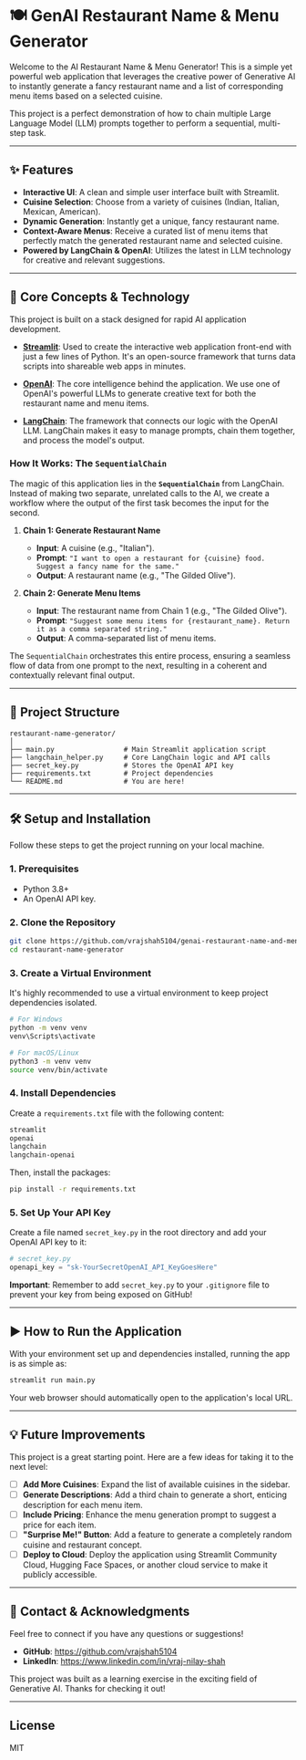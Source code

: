 # 🍽️ GenAI Restaurant Name & Menu Generator

Welcome to the AI Restaurant Name & Menu Generator! This is a simple yet powerful web application that leverages the creative power of Generative AI to instantly generate a fancy restaurant name and a list of corresponding menu items based on a selected cuisine.

This project is a perfect demonstration of how to chain multiple Large Language Model (LLM) prompts together to perform a sequential, multi-step task.

---

## ✨ Features

-   **Interactive UI**: A clean and simple user interface built with Streamlit.
-   **Cuisine Selection**: Choose from a variety of cuisines (Indian, Italian, Mexican, American).
-   **Dynamic Generation**: Instantly get a unique, fancy restaurant name.
-   **Context-Aware Menus**: Receive a curated list of menu items that perfectly match the generated restaurant name and selected cuisine.
-   **Powered by LangChain & OpenAI**: Utilizes the latest in LLM technology for creative and relevant suggestions.

---

## 🚀 Core Concepts & Technology

This project is built on a stack designed for rapid AI application development.

-   **[Streamlit](https://streamlit.io/)**: Used to create the interactive web application front-end with just a few lines of Python. It's an open-source framework that turns data scripts into shareable web apps in minutes.

-   **[OpenAI](https://openai.com/)**: The core intelligence behind the application. We use one of OpenAI's powerful LLMs to generate creative text for both the restaurant name and menu items.

-   **[LangChain](https://www.langchain.com/)**: The framework that connects our logic with the OpenAI LLM. LangChain makes it easy to manage prompts, chain them together, and process the model's output.

### How It Works: The `SequentialChain`

The magic of this application lies in the **`SequentialChain`** from LangChain. Instead of making two separate, unrelated calls to the AI, we create a workflow where the output of the first task becomes the input for the second.

1.  **Chain 1: Generate Restaurant Name**
    -   **Input**: A cuisine (e.g., "Italian").
    -   **Prompt**: `"I want to open a restaurant for {cuisine} food. Suggest a fancy name for the same."`
    -   **Output**: A restaurant name (e.g., "The Gilded Olive").

2.  **Chain 2: Generate Menu Items**
    -   **Input**: The restaurant name from Chain 1 (e.g., "The Gilded Olive").
    -   **Prompt**: `"Suggest some menu items for {restaurant_name}. Return it as a comma separated string."`
    -   **Output**: A comma-separated list of menu items.

The `SequentialChain` orchestrates this entire process, ensuring a seamless flow of data from one prompt to the next, resulting in a coherent and contextually relevant final output.

---

## 📂 Project Structure

```
restaurant-name-generator/
│
├── main.py                 # Main Streamlit application script
├── langchain_helper.py     # Core LangChain logic and API calls
├── secret_key.py           # Stores the OpenAI API key
├── requirements.txt        # Project dependencies
└── README.md               # You are here!
```

---

## 🛠️ Setup and Installation

Follow these steps to get the project running on your local machine.

### 1. Prerequisites

-   Python 3.8+
-   An OpenAI API key.

### 2. Clone the Repository

```bash
git clone https://github.com/vrajshah5104/genai-restaurant-name-and-menu-generator.git
cd restaurant-name-generator
```

### 3. Create a Virtual Environment

It's highly recommended to use a virtual environment to keep project dependencies isolated.

```bash
# For Windows
python -m venv venv
venv\Scripts\activate

# For macOS/Linux
python3 -m venv venv
source venv/bin/activate
```

### 4. Install Dependencies

Create a `requirements.txt` file with the following content:

```txt
streamlit
openai
langchain
langchain-openai
```

Then, install the packages:

```bash
pip install -r requirements.txt
```

### 5. Set Up Your API Key

Create a file named `secret_key.py` in the root directory and add your OpenAI API key to it:

```python
# secret_key.py
openapi_key = "sk-YourSecretOpenAI_API_KeyGoesHere"
```
**Important**: Remember to add `secret_key.py` to your `.gitignore` file to prevent your key from being exposed on GitHub!

---

## ▶️ How to Run the Application

With your environment set up and dependencies installed, running the app is as simple as:

```bash
streamlit run main.py
```

Your web browser should automatically open to the application's local URL.

---

## 💡 Future Improvements

This project is a great starting point. Here are a few ideas for taking it to the next level:

-   [ ] **Add More Cuisines**: Expand the list of available cuisines in the sidebar.
-   [ ] **Generate Descriptions**: Add a third chain to generate a short, enticing description for each menu item.
-   [ ] **Include Pricing**: Enhance the menu generation prompt to suggest a price for each item.
-   [ ] **"Surprise Me!" Button**: Add a feature to generate a completely random cuisine and restaurant concept.
-   [ ] **Deploy to Cloud**: Deploy the application using Streamlit Community Cloud, Hugging Face Spaces, or another cloud service to make it publicly accessible.

---

## 🤝 Contact & Acknowledgments

Feel free to connect if you have any questions or suggestions!

-   **GitHub**: https://github.com/vrajshah5104
-   **LinkedIn**: https://www.linkedin.com/in/vraj-nilay-shah

This project was built as a learning exercise in the exciting field of Generative AI. Thanks for checking it out!

---

## License

MIT
